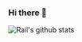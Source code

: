 ### Hi there 👋


![Rail's github stats](https://github-readme-stats.vercel.app/api?username=alf3ratz&hide=stars,prs,issues,contribs)
